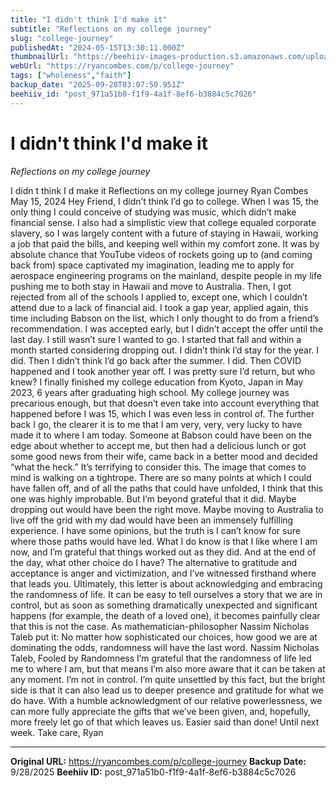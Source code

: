 ```yaml
---
title: "I didn't think I'd make it"
subtitle: "Reflections on my college journey"
slug: "college-journey"
publishedAt: "2024-05-15T13:30:11.000Z"
thumbnailUrl: "https://beehiiv-images-production.s3.amazonaws.com/uploads/asset/file/66b2e648-a07b-4bee-a734-b19dd6b7e77e/sean-benesh-vfJPtNFGfVs-unsplash.jpg?t=1715741461"
webUrl: "https://ryancombes.com/p/college-journey"
tags: ["wholeness","faith"]
backup_date: "2025-09-28T03:07:50.951Z"
beehiiv_id: "post_971a51b0-f1f9-4a1f-8ef6-b3884c5c7026"
---
```


# I didn't think I'd make it

*Reflections on my college journey*



I didn t think I d make it Reflections on my college journey Ryan Combes May 15, 2024 Hey Friend, I didn’t think I’d go to college. When I was 15, the only thing I could conceive of studying was music, which didn’t make financial sense. I also had a simplistic view that college equaled corporate slavery, so I was largely content with a future of staying in Hawaii, working a job that paid the bills, and keeping well within my comfort zone. It was by absolute chance that YouTube videos of rockets going up to (and coming back from) space captivated my imagination, leading me to apply for aerospace engineering programs on the mainland, despite people in my life pushing me to both stay in Hawaii and move to Australia. Then, I got rejected from all of the schools I applied to, except one, which I couldn’t attend due to a lack of financial aid. I took a gap year, applied again, this time including Babson on the list, which I only thought to do from a friend’s recommendation. I was accepted early, but I didn’t accept the offer until the last day. I still wasn’t sure I wanted to go. I started that fall and within a month started considering dropping out. I didn’t think I’d stay for the year. I did. Then I didn’t think I’d go back after the summer. I did. Then COVID happened and I took another year off. I was pretty sure I’d return, but who knew? I finally finished my college education from Kyoto, Japan in May 2023, 6 years after graduating high school. My college journey was precarious enough, but that doesn’t even take into account everything that happened before I was 15, which I was even less in control of. The further back I go, the clearer it is to me that I am very, very, very lucky to have made it to where I am today. Someone at Babson could have been on the edge about whether to accept me, but then had a delicious lunch or got some good news from their wife, came back in a better mood and decided “what the heck.” It’s terrifying to consider this. The image that comes to mind is walking on a tightrope. There are so many points at which I could have fallen off, and of all the paths that could have unfolded, I think that this one was highly improbable. But I’m beyond grateful that it did. Maybe dropping out would have been the right move. Maybe moving to Australia to live off the grid with my dad would have been an immensely fulfilling experience. I have some opinions, but the truth is I can’t know for sure where those paths would have led. What I do know is that I like where I am now, and I’m grateful that things worked out as they did. And at the end of the day, what other choice do I have? The alternative to gratitude and acceptance is anger and victimization, and I’ve witnessed firsthand where that leads you. Ultimately, this letter is about acknowledging and embracing the randomness of life. It can be easy to tell ourselves a story that we are in control, but as soon as something dramatically unexpected and significant happens (for example, the death of a loved one), it becomes painfully clear that this is not the case. As mathematician-philosopher Nassim Nicholas Taleb put it: No matter how sophisticated our choices, how good we are at dominating the odds, randomness will have the last word. Nassim Nicholas Taleb, Fooled by Randomness I’m grateful that the randomness of life led me to where I am, but that means I’m also more aware that it can be taken at any moment. I’m not in control. I’m quite unsettled by this fact, but the bright side is that it can also lead us to deeper presence and gratitude for what we do have. With a humble acknowledgment of our relative powerlessness, we can more fully appreciate the gifts that we’ve been given, and, hopefully, more freely let go of that which leaves us. Easier said than done! Until next week. Take care, Ryan

---

**Original URL:** https://ryancombes.com/p/college-journey
**Backup Date:** 9/28/2025
**Beehiiv ID:** post_971a51b0-f1f9-4a1f-8ef6-b3884c5c7026
